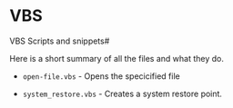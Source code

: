# VBS
VBS Scripts and snippets#

Here is a short summary of all the files and what they do.

- `open-file.vbs` - Opens the specicified file

- `system_restore.vbs` - Creates a system restore point.
